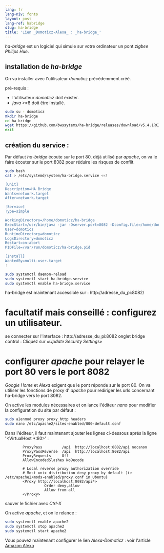 ```yaml
---
lang: fr
lang-niv: fonto
layout: post
lang-ref: habridge
slug: ha-bridge
title: 'Lien _Domoticz-Alexa_ : _ha-bridge_'
---
```


 _ha-bridge_ est un logiciel qui simule sur votre ordinateur un pont _zigbee Philips Hue_.


## installation de _ha-bridge_
On va installer avec l'utilisateur _domoticz_ précédemment créé.

pré-requis : 
* l'utilisateur _domoticz_ doit exister.
* _java_ >=8 doit être installé.

``` bash
sudo su - domoticz
mkdir ha-bridge
cd ha-bridge
wget https://github.com/bwssytems/ha-bridge/releases/download/v5.4.1RC1/ha-bridge-5.4.1RC1.jar -O ha-bridge.jar
exit
```


## création du service :
Par défaut _ha-bridge_ écoute sur le port 80, déjà utilisé par _apache_, on va le faire écouter sur le port 8082 pour réduire les risques de conflit.

``` bash
sudo bash
cat > /etc/systemd/system/ha-bridge.service <<!

[Unit]
Description=HA Bridge
Wants=network.target
After=network.target

[Service]
Type=simple

WorkingDirectory=/home/domoticz/ha-bridge
ExecStart=/usr/bin/java -jar -Dserver.port=8082 -Dconfig.file=/home/domoticz/ha-bridge/data/habridge.config /home/domoticz/ha-bridge/ha-bridge.jar
User=domoticz
RuntimeDirectory=domoticz
LogsDirectory=domoticz
Restart=on-abort
PIDFile=/var/run/domoticz/ha-bridge.pid

[Install]
WantedBy=multi-user.target
!

sudo systemctl daemon-reload
sudo systemctl start ha-bridge.service
sudo systemctl enable ha-bridge.service
```

ha-bridge est maintenant accessible sur : http://adresse_du_pi:8082/

# facultatif mais conseillé : configurez un utilisateur.
se connecter sur l'interface : http://adresse_du_pi:8082
onglet bridge control :
Cliquez sur _«Update Security Settings»_

# configurer _apache_ pour relayer le port 80 vers le port 8082
_Google Home_ et _Alexa_ exigent que le pont réponde sur le port 80.
On va utiliser les fonctions de proxy d' _apache_ pour rediriger les urls concernant ha-bridge vers le port 8082.

On active les modules nécessaires et on lance l'éditeur _nano_ pour modifier la configuration du site par défaut :

``` bash
sudo a2enmod proxy proxy_http headers
sudo nano /etc/apache2/sites-enabled/000-default.conf
```

Dans l'éditeur, il faut maintenant ajouter les lignes ci-dessous aprés la ligne '<VirtualHost *:80>' :
```
        ProxyPass         /api  http://localhost:8082/api nocanon
        ProxyPassReverse  /api  http://localhost:8082/api
        ProxyRequests     Off
        AllowEncodedSlashes NoDecode

        # Local reverse proxy authorization override
        # Most unix distribution deny proxy by default (ie /etc/apache2/mods-enabled/proxy.conf in Ubuntu)
        <Proxy http://localhost:8082/api*>
                  Order deny,allow
                  Allow from all
        </Proxy>
```
sauver le fichier avec _Ctrl-X_

On active _apache_, et on le relance :
```bash
sudo systemctl enable apache2
sudo systemctl stop apache2
sudo systemctl start apache2
```

Vous pouvez maintenant configurer le lien _Alexa-Domoticz_ : voir l'article
[Amazon Alexa](2021-08-14-alexa.md)
